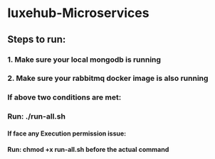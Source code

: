 # luxehub-Microservices

## Steps to run:
### 1. Make sure your local mongodb is running
### 2. Make sure your rabbitmq docker image is also running

### If above two conditions are met:
### Run: ./run-all.sh

#### If face any Execution permission issue:
#### Run: chmod +x run-all.sh before the actual command